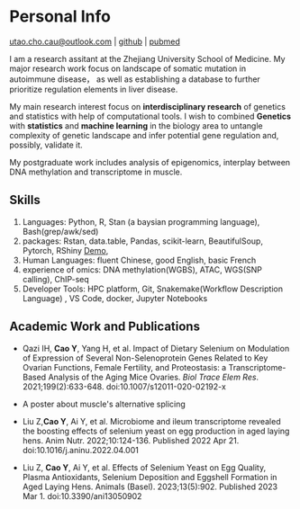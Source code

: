 # Personal Info
utao.cho.cau@outlook.com | [github](https://github.com/utao-cao) | [pubmed](https://pubmed.ncbi.nlm.nih.gov/?term=yutao+cao%5Bfau%5D+china+agricultural+university%5Baffiliation%5D)

I am a research assitant at the Zhejiang University School of Medicine. My major research work focus on landscape of somatic mutation in autoimmune disease， as well as establishing a database to further prioritize regulation elements in liver disease.

My main research interest focus on **interdisciplinary research** of genetics and statistics with help of computational tools. I wish to combined **Genetics** with **statistics** and **machine learning** in the biology area to untangle complexity of genetic landscape and infer potential gene regulation and, possibly, validate it.

My postgraduate work includes analysis of epigenomics, interplay between DNA methylation and transcriptome in muscle.

## Skills
1. Languages: Python, R, Stan (a baysian programming language), Bash(grep/awk/sed)
2. packages: Rstan, data.table, Pandas, scikit-learn, BeautifulSoup, Pytorch, RShiny [Demo](https://derekterry.shinyapps.io/dataPresentation/),
3. Human Languages: fluent Chinese, good English, basic French
4. experience of omics: DNA methylation(WGBS), ATAC, WGS(SNP calling), ChIP-seq
5. Developer Tools: HPC platform, Git, Snakemake(Workflow Description Language) , VS Code, docker, Jupyter Notebooks

## Academic Work and Publications 
- Qazi IH, **Cao Y**, Yang H, et al. Impact of Dietary Selenium on Modulation of Expression of Several Non-Selenoprotein Genes Related to Key Ovarian Functions, Female Fertility, and Proteostasis: a Transcriptome-Based Analysis of the Aging Mice Ovaries. _Biol Trace Elem Res_. 2021;199(2):633-648. doi:10.1007/s12011-020-02192-x
- A poster about muscle's alternative splicing

- Liu Z,**Cao Y**, Ai Y, et al. Microbiome and ileum transcriptome revealed the boosting effects of selenium yeast on egg production in aged laying hens. Anim Nutr. 2022;10:124-136. Published 2022 Apr 21. doi:10.1016/j.aninu.2022.04.001

- Liu Z, **Cao Y**, Ai Y, et al. Effects of Selenium Yeast on Egg Quality, Plasma Antioxidants, Selenium Deposition and Eggshell Formation in Aged Laying Hens. Animals (Basel). 2023;13(5):902. Published 2023 Mar 1. doi:10.3390/ani13050902

